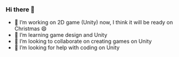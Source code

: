 ### Hi there 👋
- 🔭 I’m working on 2D game (Unity) now, I think it will be ready on Christmas 😄
- 🌱 I’m learning game design and Unity
- 👯 I’m looking to collaborate on creating games on Unity
- 🤔 I’m looking for help with coding on Unity

<!--
**KseniaMV/KseniaMV** is a ✨ _special_ ✨ repository because its `README.md` (this file) appears on your GitHub profile.

Here are some ideas to get you started:

🔭 I’m currently working on 2D game (Unity)
🌱 I’m currently learning game dedign
👯 I’m looking to collaborate on creating games on Unity
🤔 I’m looking for help with coding on Unity
- 💬 Ask me about ...
- 📫 How to reach me: ...
- 😄 Pronouns: ...
- ⚡ Fun fact: ...
-->
